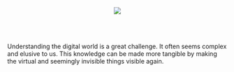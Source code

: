 <center>
  <img src="https://github.com/thecodemonkey/visual-knowledge/assets/1646017/4e0e1756-fafb-490f-885b-02882a6c947f"/>
</center>


<br/><br/><br/>
Understanding the digital world is a great challenge. It often seems complex and elusive to us. This knowledge can be made more tangible by making the virtual and seemingly invisible things visible again.
